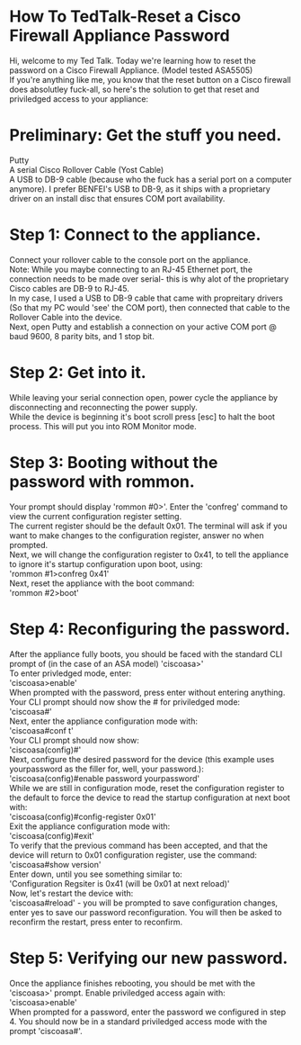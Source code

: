 # How To TedTalk-Reset a Cisco Firewall Appliance Password
Hi, welcome to my Ted Talk.  Today we're learning how to reset the password on a Cisco Firewall Appliance.  (Model tested ASA5505)\
If you're anything like me, you know that the reset button on a Cisco firewall does absolutley fuck-all, so here's the solution to get that reset and priviledged access to your appliance:

# Preliminary: Get the stuff you need.
Putty\
A serial Cisco Rollover Cable (Yost Cable)\
A USB to DB-9 cable (because who the fuck has a serial port on a computer anymore).  I prefer BENFEI's USB to DB-9, as it ships with a proprietary driver on an install disc that ensures COM port availability.

# Step 1: Connect to the appliance.
Connect your rollover cable to the console port on the appliance.\
Note: While you maybe connecting to an RJ-45 Ethernet port, the connection needs to be made over serial- this is why alot of the proprietary Cisco cables are DB-9 to RJ-45.\
In my case, I used a USB to DB-9 cable that came with propreitary drivers (So that my PC would 'see' the COM port), then connected that cable to the Rollover Cable into the device.\
Next, open Putty and establish a connection on your active COM port @ baud 9600, 8 parity bits, and 1 stop bit.

# Step 2: Get into it.
While leaving your serial connection open, power cycle the appliance by disconnecting and reconnecting the power supply.\
While the device is beginning it's boot scroll press [esc] to halt the boot process.  This will put you into ROM Monitor mode.

# Step 3: Booting without the password with rommon.
Your prompt should display 'rommon #0>'.  Enter the 'confreg' command to view the current configuration register setting.\
The current register should be the default 0x01.  The terminal will ask if you want to make changes to the configuration register, answer no when prompted.\
Next, we will change the configuration register to 0x41, to tell the appliance to ignore it's startup configuration upon boot, using:\
'rommon #1>confreg 0x41'\
Next, reset the appliance with the boot command:\
'rommon #2>boot'

# Step 4: Reconfiguring the password.
After the appliance fully boots, you should be faced with the standard CLI prompt of (in the case of an ASA model) 'ciscoasa>'\
To enter privledged mode, enter:\
'ciscoasa>enable'\
When prompted with the password, press enter without entering anything.  Your CLI prompt should now show the # for priviledged mode:\
'ciscoasa#'\
Next, enter the appliance configuration mode with:\
'ciscoasa#conf t'\
Your CLI prompt should now show:\
'ciscoasa(config)#'\
Next, configure the desired password for the device (this example uses yourpassword as the filler for, well, your password.):\
'ciscoasa(config)#enable password yourpassword'\
While we are still in configuration mode, reset the configuration register to the default to force the device to read the startup configuration at next boot with:\
'ciscoasa(config)#config-register 0x01'\
Exit the appliance configuration mode with:\
'ciscoasa(config)#exit'\
To verify that the previous command has been accepted, and that the device will return to 0x01 configuration register, use the command:\
'ciscoasa#show version'\
Enter down, until you see something similar to:\
'Configuration Regsiter is 0x41 (will be 0x01 at next reload)'\
Now, let's restart the device with:\
'ciscoasa#reload' - you will be prompted to save configuration changes, enter yes to save our password reconfiguration.  You will then be asked to reconfirm the restart, press enter to reconfirm.

# Step 5: Verifying our new password.
Once the appliance finishes rebooting, you should be met with the 'ciscoasa>' prompt.  Enable priviledged access again with:
'ciscoasa>enable'\
When prompted for a password, enter the password we configured in step 4.  You should now be in a standard priviledged access mode with the prompt 'ciscoasa#'.
